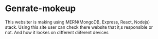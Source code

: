 # Genrate-mokeup
This websiter is making using MERN(MongoDB, Express, React, Nodejs) stack. 
Using this site user can check there website that it,s responsible or not.
And how it lookes on different diiferent devices
